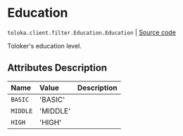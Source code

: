 # Education
`toloka.client.filter.Education.Education` | [Source code](https://github.com/Toloka/toloka-kit/blob/v1.1.2/src/client/filter.py#L300)

Toloker's education level.

## Attributes Description

| Name | Value | Description |
| :------| :-----------| :----------| 
`BASIC`|'BASIC'|
`MIDDLE`|'MIDDLE'|
`HIGH`|'HIGH'|
